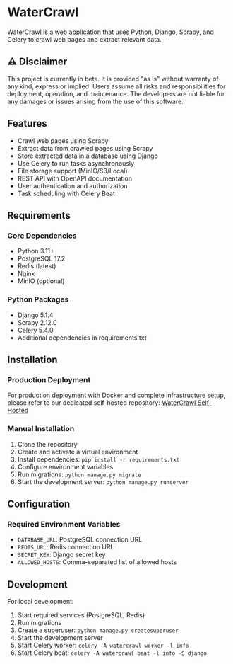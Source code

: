 # WaterCrawl

WaterCrawl is a web application that uses Python, Django, Scrapy, and Celery to crawl web pages and extract relevant data.

## ⚠️ Disclaimer
This project is currently in beta. It is provided "as is" without warranty of any kind, express or implied. Users assume all risks and responsibilities for deployment, operation, and maintenance. The developers are not liable for any damages or issues arising from the use of this software.

## Features

- Crawl web pages using Scrapy
- Extract data from crawled pages using Scrapy
- Store extracted data in a database using Django
- Use Celery to run tasks asynchronously
- File storage support (MinIO/S3/Local)
- REST API with OpenAPI documentation
- User authentication and authorization
- Task scheduling with Celery Beat

## Requirements

### Core Dependencies
- Python 3.11+
- PostgreSQL 17.2
- Redis (latest)
- Nginx
- MinIO (optional)

### Python Packages
- Django 5.1.4
- Scrapy 2.12.0
- Celery 5.4.0
- Additional dependencies in requirements.txt

## Installation

### Production Deployment
For production deployment with Docker and complete infrastructure setup, please refer to our dedicated self-hosted repository:
[WaterCrawl Self-Hosted](https://github.com/watercrawl/self-hosted)


### Manual Installation
1. Clone the repository
2. Create and activate a virtual environment
3. Install dependencies: `pip install -r requirements.txt`
4. Configure environment variables
5. Run migrations: `python manage.py migrate`
6. Start the development server: `python manage.py runserver`

## Configuration

### Required Environment Variables
- `DATABASE_URL`: PostgreSQL connection URL
- `REDIS_URL`: Redis connection URL
- `SECRET_KEY`: Django secret key
- `ALLOWED_HOSTS`: Comma-separated list of allowed hosts


## Development

For local development:
1. Start required services (PostgreSQL, Redis)
2. Run migrations
3. Create a superuser: `python manage.py createsuperuser`
4. Start the development server
5. Start Celery worker: `celery -A watercrawl worker -l info`
6. Start Celery beat: `celery -A watercrawl beat -l info -S django`